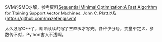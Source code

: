 SVM的SMO求解，参考资料[Sequential Minimal Optimization:A Fast Algorithm for Training Support Vector Machines. John C. Platt](https://www.microsoft.com/en-us/research/wp-content/uploads/2016/02/tr-98-14.pdf)以及(https://github.com/mazefeng/svm)


太久没写C++了，断断续续的写了三四天才写完。各种少分号，变量不定义，参数传不对，Python害人不浅啊。